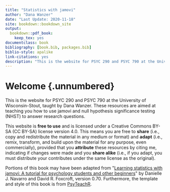 ```yaml
---
title: "Statistics with jamovi"
author: "Dana Wanzer"
date: "Last Update: 2020-11-18"
site: bookdown::bookdown_site
output:
  bookdown::pdf_book:
    keep_tex: yes
documentclass: book
bibliography: [book.bib, packages.bib]
biblio-style: apalike
link-citations: yes
description: "This is the website for PSYC 290 and PSYC 790 at the University of Wisconsin-Stout, taught by Dana Wanzer."
---
```




# Welcome {.unnumbered}

This is the website for PSYC 290 and PSYC 790 at the University of Wisconsin-Stout, taught by Dana Wanzer. These resources are aimed at teaching you how to use jamovi and null hypothesis significance testing (NHST) to answer research questions.

This website is **free to use** and is licensed under a Creative Commons BY-SA (CC BY-SA) license version 4.0. This means you are free to **share** (i.e., copy and redistribute the material in any medium or format) and **adapt** (i.e., remix, transform, and build upon the material for any purpose, even commercially), provided that you **attribute** these resources by citing me, indicating if changes were made and you **share alike** (i.e., if you adapt, you must distribute your contributes under the same license as the original).

Portions of this book may have been adapted from "[Learning statistics with jamovi: A tutorial for psychology students and other beginners](http://www.learnstatswithjamovi.com)" by Danielle J. Navarro and David R. Foxcroft, version 0.70. Furthermore, the template and style of this book is from [PsyTeachR](https://psyteachr.github.io/book-template/setup.html).

